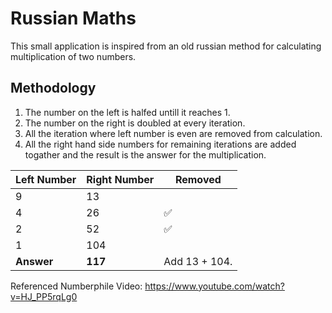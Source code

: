 # Russian Maths

This small application is inspired from an old russian method for calculating multiplication of two numbers.

## Methodology

1. The number on the left is halfed untill it reaches 1.
2. The number on the right is doubled at every iteration.
3. All the iteration where left number is even are removed from calculation.
4. All the right hand side numbers for remaining iterations are added togather and the result is the answer for the multiplication.

| Left Number | Right Number |  Removed |
| --- | --- | --- |
| 9 | 13 | |
| 4 | 26 | :white_check_mark: |
| 2 | 52 |  :white_check_mark: |
| 1 | 104 | |
| **Answer** | **117** | Add 13 + 104. |


Referenced Numberphile Video: https://www.youtube.com/watch?v=HJ_PP5rqLg0
